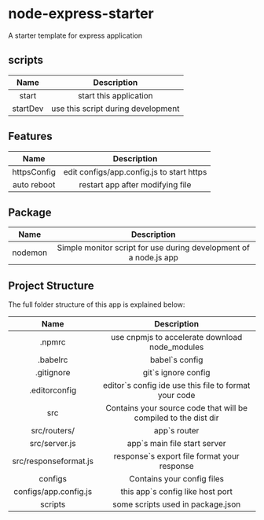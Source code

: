 # node-express-starter
A starter template for express application

## scripts

|Name|Description|
|:---:|:---:|
|start|start this application|
|startDev|use this script during development|


## Features
|Name|Description|
|:---:|:---:|
|httpsConfig|edit configs/app.config.js to start https|
|auto reboot|restart app after modifying file|

## Package
|Name|Description|
|:---:|:---:|
|nodemon|Simple monitor script for use during development of a node.js app|

## Project Structure
The full folder structure of this app is explained below:

|Name|Description|
|:---:|:---:|
|.npmrc|use cnpmjs to accelerate download node_modules|
|.babelrc|babel`s config|
|.gitignore|git`s ignore config|
|.editorconfig|editor`s config ide use this file to format your code|
|src|Contains your source code that will be compiled to the dist dir|
|src/routers/|app`s router|
|src/server.js|app`s main file start server|
|src/responseformat.js|response`s export file format your response|
|configs|Contains your config files|
|configs/app.config.js|this app`s config like host port|
|scripts|some scripts used in package.json|
